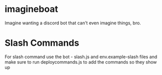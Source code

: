 # imagineboat
Imagine wanting a discord bot that can't even imagine things, bro.


# Slash Commands
For slash command use the bot - slash.js and env.example-slash files and make sure to run deploycommands.js to add the commands so they show up